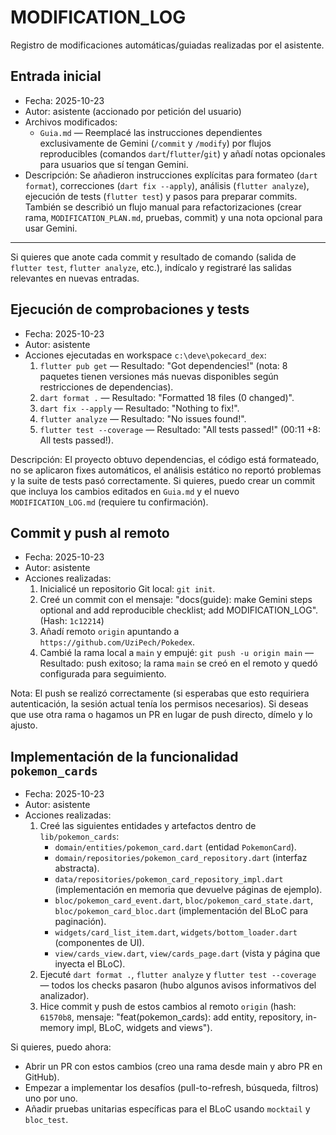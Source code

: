 # MODIFICATION_LOG

Registro de modificaciones automáticas/guiadas realizadas por el asistente.

## Entrada inicial
- Fecha: 2025-10-23
- Autor: asistente (accionado por petición del usuario)
- Archivos modificados:
  - `Guia.md` — Reemplacé las instrucciones dependientes exclusivamente de Gemini (`/commit` y `/modify`) por flujos reproducibles (comandos `dart`/`flutter`/`git`) y añadí notas opcionales para usuarios que sí tengan Gemini.
- Descripción: Se añadieron instrucciones explícitas para formateo (`dart format`), correcciones (`dart fix --apply`), análisis (`flutter analyze`), ejecución de tests (`flutter test`) y pasos para preparar commits. También se describió un flujo manual para refactorizaciones (crear rama, `MODIFICATION_PLAN.md`, pruebas, commit) y una nota opcional para usar Gemini.

---

Si quieres que anote cada commit y resultado de comando (salida de `flutter test`, `flutter analyze`, etc.), indícalo y registraré las salidas relevantes en nuevas entradas.

## Ejecución de comprobaciones y tests
- Fecha: 2025-10-23
- Autor: asistente
- Acciones ejecutadas en workspace `c:\deve\pokecard_dex`:
  1. `flutter pub get` — Resultado: "Got dependencies!" (nota: 8 paquetes tienen versiones más nuevas disponibles según restricciones de dependencias).
  2. `dart format .` — Resultado: "Formatted 18 files (0 changed)".
  3. `dart fix --apply` — Resultado: "Nothing to fix!".
  4. `flutter analyze` — Resultado: "No issues found!".
  5. `flutter test --coverage` — Resultado: "All tests passed!" (00:11 +8: All tests passed!).

Descripción: El proyecto obtuvo dependencias, el código está formateado, no se aplicaron fixes automáticos, el análisis estático no reportó problemas y la suite de tests pasó correctamente. Si quieres, puedo crear un commit que incluya los cambios editados en `Guia.md` y el nuevo `MODIFICATION_LOG.md` (requiere tu confirmación).

## Commit y push al remoto
- Fecha: 2025-10-23
- Autor: asistente
- Acciones realizadas:
  1. Inicialicé un repositorio Git local: `git init`.
  2. Creé un commit con el mensaje: "docs(guide): make Gemini steps optional and add reproducible checklist; add MODIFICATION_LOG". (Hash: `1c12214`)
  3. Añadí remoto `origin` apuntando a `https://github.com/UziPech/Pokedex`.
  4. Cambié la rama local a `main` y empujé: `git push -u origin main` — Resultado: push exitoso; la rama `main` se creó en el remoto y quedó configurada para seguimiento.

Nota: El push se realizó correctamente (si esperabas que esto requiriera autenticación, la sesión actual tenía los permisos necesarios). Si deseas que use otra rama o hagamos un PR en lugar de push directo, dímelo y lo ajusto.

## Implementación de la funcionalidad `pokemon_cards`
- Fecha: 2025-10-23
- Autor: asistente
- Acciones realizadas:
  1. Creé las siguientes entidades y artefactos dentro de `lib/pokemon_cards`:
     - `domain/entities/pokemon_card.dart` (entidad `PokemonCard`).
     - `domain/repositories/pokemon_card_repository.dart` (interfaz abstracta).
     - `data/repositories/pokemon_card_repository_impl.dart` (implementación en memoria que devuelve páginas de ejemplo).
     - `bloc/pokemon_card_event.dart`, `bloc/pokemon_card_state.dart`, `bloc/pokemon_card_bloc.dart` (implementación del BLoC para paginación).
     - `widgets/card_list_item.dart`, `widgets/bottom_loader.dart` (componentes de UI).
     - `view/cards_view.dart`, `view/cards_page.dart` (vista y página que inyecta el BLoC).
  2. Ejecuté `dart format .`, `flutter analyze` y `flutter test --coverage` — todos los checks pasaron (hubo algunos avisos informativos del analizador).
  3. Hice commit y push de estos cambios al remoto `origin` (hash: `61570b8`, mensaje: "feat(pokemon_cards): add entity, repository, in-memory impl, BLoC, widgets and views").

Si quieres, puedo ahora:
- Abrir un PR con estos cambios (creo una rama desde main y abro PR en GitHub).
- Empezar a implementar los desafíos (pull-to-refresh, búsqueda, filtros) uno por uno.
- Añadir pruebas unitarias específicas para el BLoC usando `mocktail` y `bloc_test`.
